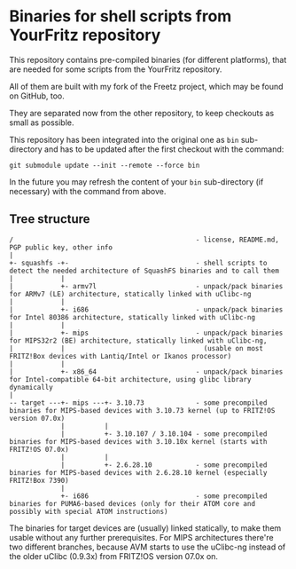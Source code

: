 # Binaries for shell scripts from YourFritz repository

This repository contains pre-compiled binaries (for different platforms), that are needed for some scripts from the YourFritz repository.

All of them are built with my fork of the Freetz project, which may be found on GitHub, too.

They are separated now from the other repository, to keep checkouts as small as possible.

This repository has been integrated into the original one as `bin` sub-directory and has to be updated after the first checkout with the command:

```shell
git submodule update --init --remote --force bin
```

In the future you may refresh the content of your `bin` sub-directory (if necessary) with the command from above.

## Tree structure

```text
/                                              - license, README.md, PGP public key, other info
|
+- squashfs -+-                                - shell scripts to detect the needed architecture of SquashFS binaries and to call them
|            |
|            +- armv7l                         - unpack/pack binaries for ARMv7 (LE) architecture, statically linked with uClibc-ng
|            |
|            +- i686                           - unpack/pack binaries for Intel 80386 architecture, statically linked with uClibc-ng
|            |
|            +- mips                           - unpack/pack binaries for MIPS32r2 (BE) architecture, statically linked with uClibc-ng,
|            |                                   (usable on most FRITZ!Box devices with Lantiq/Intel or Ikanos processor)
|            |
|            +- x86_64                         - unpack/pack binaries for Intel-compatible 64-bit architecture, using glibc library dynamically
|
-- target ---+- mips ---+- 3.10.73             - some precompiled binaries for MIPS-based devices with 3.10.73 kernel (up to FRITZ!OS version 07.0x)
             |          |
             |          +- 3.10.107 / 3.10.104 - some precompiled binaries for MIPS-based devices with 3.10.10x kernel (starts with FRITZ!OS 07.0x)
             |          |
             |          +- 2.6.28.10           - some precompiled binaries for MIPS-based devices with 2.6.28.10 kernel (especially FRITZ!Box 7390)
             |
             +- i686                           - some precompiled binaries for PUMA6-based devices (only for their ATOM core and possibly with special ATOM instructions)
```

The binaries for target devices are (usually) linked statically, to make them usable without any further prerequisites. For MIPS architectures there're two different branches, because AVM starts to use the uClibc-ng instead of the older uClibc (0.9.3x) from FRITZ!OS version 07.0x on.
